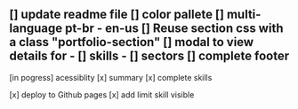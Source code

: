 [] update readme file
[] color pallete
[] multi-language pt-br - en-us
[] Reuse section css with a class "portfolio-section"
[] modal to view details for
    - [] skills
    - [] sectors
[] complete footer
-----
[in pogress] acessiblity
[x] summary
[x] complete skills

[x] deploy to Github pages
[x] add limit skill visible


